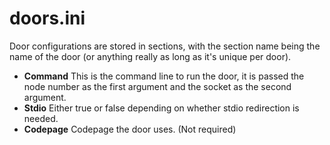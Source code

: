 # doors.ini

Door configurations are stored in sections, with the section name being the name of the door (or anything really as long as it's unique per door).

* **Command** This is the command line to run the door, it is passed the node number as the first argument and the socket as the second argument.
* **Stdio** Either true or false depending on whether stdio redirection is needed.
* **Codepage** Codepage the door uses. (Not required)
